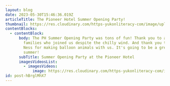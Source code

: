 ```yaml
---
layout: blog
date: 2023-05-30T15:46:36.019Z
articleTitle: The Pioneer Hotel Summer Opening Party!
thumbnail: https://res.cloudinary.com/https-yukonliteracy-com/image/upload/q_35/v1685462173/IMG_20230526_165351_wmyxov.jpg
contentBlocks:
  - contentBlock:
      body: T﻿he PH Summer Opening Party was tons of fun! Thank you to all of the
        families who joined us despite the chilly wind. And thank you to Claire
        Ness for making balloon animals with us. It's going to be a great
        summer!
      subTitle: Summer Opening Party at the Pioneer Hotel
      imagesVideosList:
        - imagesVideos:
            image: https://res.cloudinary.com/https-yukonliteracy-com/image/upload/q_35/v1685462066/IMG_20230526_161324_z1atwb.jpg
id: post-hBrglMhX7
---
```

